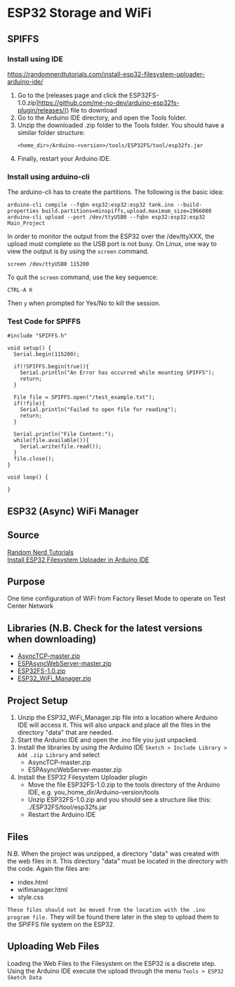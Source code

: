 # ESP32 Storage and WiFi

## SPIFFS

### Install using IDE
https://randomnerdtutorials.com/install-esp32-filesystem-uploader-arduino-ide/

1. Go to the [releases page and click the ESP32FS-1.0.zip]https://github.com/me-no-dev/arduino-esp32fs-plugin/releases/() file to download
1. Go to the Arduino IDE directory, and open the Tools folder.
1. Unzip the downloaded .zip folder to the Tools folder. You should have a similar folder structure:
    ```
    <home_dir>/Arduino-<version>/tools/ESP32FS/tool/esp32fs.jar
    ```
1. Finally, restart your Arduino IDE.

### Install using arduino-cli

The arduino-cli has to create the partitions. The following is the basic idea:

```
arduino-cli compile --fqbn esp32:esp32:esp32 tank.ino --build-properties build.partitions=minspiffs,upload.maximum_size=1966080
arduino-cli upload --port /dev/ttyUSB0 --fqbn esp32:esp32:esp32 Main_Project
```
In order to monitor the output from the ESP32 over the /dev/ttyXXX, the upload must complete so the USB port is not busy. On Linux, one way
to view the output is by using the `screen` command.

```
screen /dev/ttyUSB0 115200
```

To quit the `screen` command, use the key sequence:
```
CTRL-A K
```
Then `y` when prompted for Yes/No to kill the session.


### Test Code for SPIFFS
```
#include "SPIFFS.h"
 
void setup() {
  Serial.begin(115200);
  
  if(!SPIFFS.begin(true)){
    Serial.println("An Error has occurred while mounting SPIFFS");
    return;
  }
  
  File file = SPIFFS.open("/test_example.txt");
  if(!file){
    Serial.println("Failed to open file for reading");
    return;
  }
  
  Serial.println("File Content:");
  while(file.available()){
    Serial.write(file.read());
  }
  file.close();
}
 
void loop() {

}
```

## ESP32 (Async) WiFi Manager
## Source
[Random Nerd Tutorials](https://randomnerdtutorials.com/esp32-wi-fi-manager-asyncwebserver/)  
[Install ESP32 Filesystem Uploader in Arduino IDE](https://randomnerdtutorials.com/install-esp32-filesystem-uploader-arduino-ide/)

## Purpose
One time configuration of WiFi from Factory Reset Mode to operate on Test Center Network

## Libraries (N.B. Check for the latest versions when downloading)
* [AsyncTCP-master.zip](https://github.com/me-no-dev/AsyncTCP)
* [ESPAsyncWebServer-master.zip](https://github.com/me-no-dev/ESPAsyncWebServer)
* [ESP32FS-1.0.zip](https://github.com/me-no-dev/arduino-esp32fs-plugin/releases/download/1.0/ESP32FS-1.0.zip)
* [ESP32_WiFi_Manager.zip](https://github.com/RuiSantosdotme/Random-Nerd-Tutorials/raw/master/Projects/ESP32/ESP32_WiFi_Manager/ESP32_WiFi_Manager.zip)

## Project Setup
1. Unzip the ESP32_WiFi_Manager.zip file into a location where Arduino IDE will access it. This will also unpack and place all the files in the directory "data" that are needed.
1. Start the Arduino IDE and open the .ino file you just unpacked.
1. Install the libraries by using the Arduino IDE `Sketch > Include Library > Add .zip Library` and select
    * AsyncTCP-master.zip
    * ESPAsyncWebServer-master.zip
1. Install the ESP32 Filesystem Uploader plugin
    * Move the file ESP32FS-1.0.zip to the tools directory of the Arduino IDE, e.g. you_home_dir/Arduino-version/tools
    * Unzip ESP32FS-1.0.zip and you should see a structure like this: ./ESP32FS/tool/esp32fs.jar
    * Restart the Arduino IDE

## Files 
N.B. When the project was unzipped, a directory "data" was created with the web files in it. This directory "data" must be located in the directory with the code. Again the files are:
* index.html
* wifimanager.html
* style.css

`These files should not be moved from the location with the .ino program file.` They will be found there later in the step to upload them to the SPIFFS file system on the ESP32.

## Uploading Web Files
Loading the Web Files to the Filesystem on the ESP32 is a discrete step. Using the Arduino IDE execute the upload through the menu `Tools > ESP32 Sketch Data`
